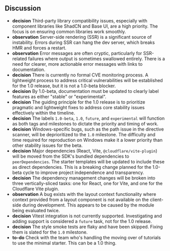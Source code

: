 ## Discussion

- **decision** Third-party library compatibility issues, especially with component libraries like ShadCN and Base UI, are a high priority. The focus is on ensuring common libraries work smoothly.
- **observation** Server-side rendering (SSR) is a significant source of instability. Errors during SSR can hang the dev server, which breaks HMR and forces a restart.
- **observation** Error messages are often cryptic, particularly for SSR-related failures where output is sometimes swallowed entirely. There is a need for clearer, more actionable error messages with links to documentation.
- **decision** There is currently no formal CVE monitoring process. A lightweight process to address critical vulnerabilities will be established for the 1.0 release, but it is not a 1.0-beta blocker.
- **decision** By 1.0-beta, documentation must be updated to clearly label features as either "stable" or "experimental".
- **decision** The guiding principle for the 1.0 release is to prioritize pragmatic and lightweight fixes to address core stability issues effectively within the timeline.
- **decision** The labels `1.0-beta`, `1.0`, `future`, and `experimental` will function as both tags and milestones to dictate the priority and timing of work.
- **decision** Windows-specific bugs, such as the path issue in the directive scanner, will be deprioritized to the `1.0` milestone. The difficulty and time required for reproduction on Windows make it a lower priority than other stability issues for the beta.
- **decision** Major dependencies (React, Vite, `@cloudflare/vite-plugin`) will be moved from the SDK's bundled dependencies to `peerDependencies`. The starter templates will be updated to include these as direct dependencies. This is a breaking change planned for the 1.0-beta cycle to improve project independence and transparency.
- **decision** The dependency management changes will be broken into three vertically-sliced tasks: one for React, one for Vite, and one for the Cloudflare Vite plugin.
- **observation** A bug exists with the layout context functionality where context provided from a layout component is not available on the client-side during development. This appears to be caused by the module being evaluated twice.
- **decision** Vitest integration is not currently supported. Investigating and adding support is considered a `future` task, not for the 1.0 release.
- **decision** The style smoke tests are flaky and have been skipped. Fixing them is slated for the `1.0` milestone.
- **to-do** Check with the team who's handling the moving over of tutorials to use the minimal starter. This can be a 1.0 thing.
